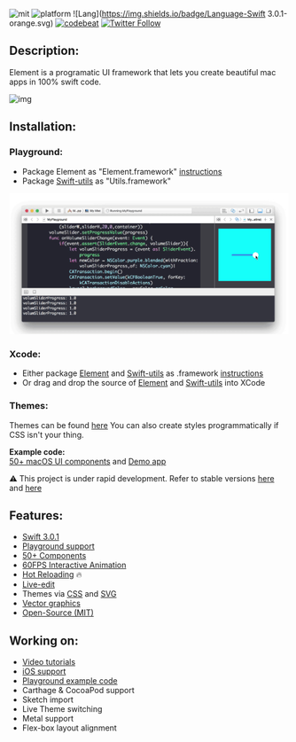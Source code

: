 ![mit](https://img.shields.io/badge/License-MIT-brightgreen.svg) ![platform](https://img.shields.io/badge/Platform-macOS-blue.svg) ![Lang](https://img.shields.io/badge/Language-Swift 3.0.1-orange.svg) [![codebeat](https://codebeat.co/badges/2de7a2a5-91d5-401e-8913-8f1993affd55)](https://codebeat.co/projects/github-com-eonist-element) [![Twitter Follow](https://img.shields.io/twitter/follow/stylekit_org.svg?style=social&label=Follow)](https://twitter.com/stylekit_org)

## Description:

Element is a programatic UI framework that lets you create beautiful mac apps in 100% swift code.

<img width="558" alt="img" src="https://dl.dropboxusercontent.com/u/2559476/gitsync_take_3.mov.gif">

## Installation:

### Playground:
- Package Element as "Element.framework" [instructions](http://stylekit.org/blog/2017/01/16/playground-and-framework/)   
- Package [Swift-utils](https://github.com/eonist/swift-utils) as "Utils.framework"  

<img width="530" alt="img" src="https://raw.githubusercontent.com/stylekit/img/master/PlaygroundFrameworkLoop_20FPS_half_size.mp4.gif">

### Xcode:
- Either package [Element](https://github.com/eonist/Element)  and [Swift-utils](https://github.com/eonist/swift-utils) as .framework  [instructions](http://stylekit.org/blog/2017/01/16/playground-and-framework/)   
- Or drag and drop the source of [Element](https://github.com/eonist/Element)  and [Swift-utils](https://github.com/eonist/swift-utils) into XCode  

### Themes:
Themes can be found [here](https://github.com/stylekit/ElCapitan)  You can also create styles programmatically if CSS isn't your thing.    

**Example code:**  
[50+ macOS UI components](https://github.com/stylekit/explorer) and [Demo app](https://github.com/stylekit/stash) 

⚠️️ This project is under rapid development. Refer to stable versions [here](https://github.com/eonist/Element/releases)  and [here](https://github.com/eonist/swift-utils/releases)   


## Features:
- [Swift 3.0.1](http://stylekit.org/blog/2017/01/12/swift-3-migration/)  
- [Playground support](https://github.com/eonist/Element/wiki#prototyping-ui-in-xcode-playground)  
- [50+ Components](https://github.com/eonist/Element/wiki/overview) 
- [60FPS Interactive Animation](https://github.com/eonist/Element/wiki/RBSliderFastList) 
- [Hot Reloading](http://stylekit.org/blog/2017/01/16/playground-and-framework/)  🔥 
- [Live-edit](https://github.com/eonist/Element/wiki/live) 
- Themes via [CSS](http://stylekit.org/blog/2016/02/18/Cascading-Style-Sheets-System/)  and [SVG](http://stylekit.org/blog/2016/01/07/Basic-SVG-support/) 
- [Vector graphics](http://stylekit.org/blog/2015/12/30/Graphic-framework-for-OSX/) 
- [Open-Source (MIT)](https://no.wikipedia.org/wiki/MIT-lisensen) 

## Working on:

- [Video tutorials](https://github.com/eonist/Element/wiki/tutorials)  
- [iOS support](https://github.com/eonist/Element-iOS)  
- [Playground example code](https://gist.github.com/eonist/0aa86f28aaec7f94729f3cbfdab83636) 
- Carthage & CocoaPod support
- Sketch import
- Live Theme switching
- Metal support 
- Flex-box layout alignment

